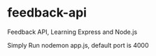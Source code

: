 # feedback-api
Feedback API, Learning Express and Node.js

Simply Run nodemon app.js, default port is 4000
